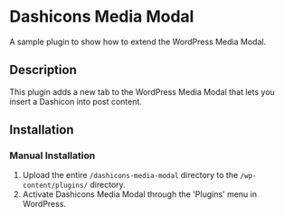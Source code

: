 # Dashicons Media Modal

A sample plugin to show how to extend the WordPress Media Modal.

## Description

This plugin adds a new tab to the WordPress Media Modal that lets you insert a Dashicon into post content.

## Installation

### Manual Installation

1. Upload the entire `/dashicons-media-modal` directory to the `/wp-content/plugins/` directory.
2. Activate Dashicons Media Modal through the 'Plugins' menu in WordPress.

